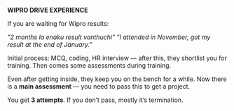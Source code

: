 
**WIPRO DRIVE EXPERIENCE**

If you are waiting for Wipro results:

*"2 months la enaku result vanthuchi"*
*"I attended in November, got my result at the end of January."*

Initial process: MCQ, coding, HR interview — after this, they shortlist you for training.
Then comes some assessments during training.

Even after getting inside, they keep you on the bench for a while. Now there is a **main assessment** — you need to pass this to get a project.

You get **3 attempts**. If you don’t pass, mostly it’s termination.


